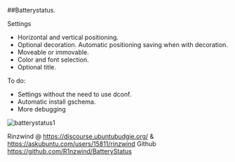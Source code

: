 ##Batterystatus.

Settings

- Horizontal and vertical positioning.
- Optional decoration. Automatic positioning saving when with decoration.
- Moveable or immovable.
- Color and font selection.
- Optional title.

To do:

- Settings without the need to use dconf.
- Automatic install gschema.
- More debugging

![batterystatus1](https://user-images.githubusercontent.com/32967649/74094227-1690b980-4ade-11ea-8aaf-d7478a40de6b.png)

Rinzwind @  https://discourse.ubuntubudgie.org/ & https://askubuntu.com/users/15811/rinzwind
Github      https://github.com/R1nzwind/BatteryStatus
